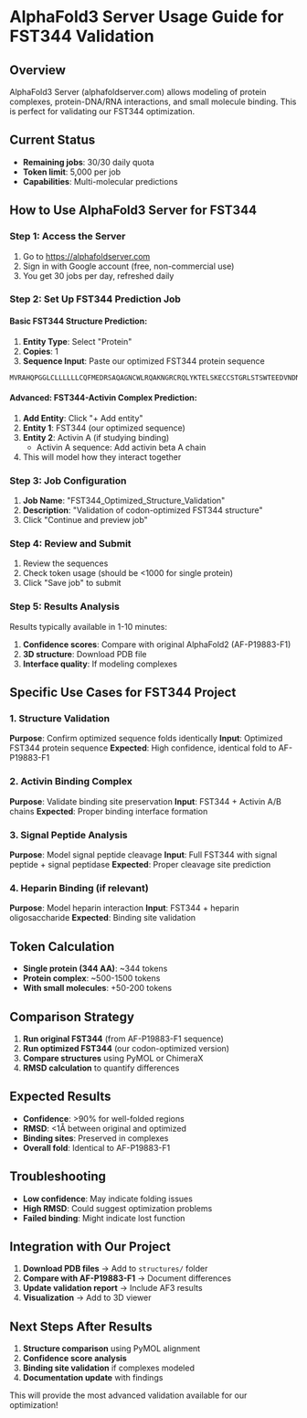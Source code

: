 # AlphaFold3 Server Usage Guide for FST344 Validation

## Overview
AlphaFold3 Server (alphafoldserver.com) allows modeling of protein complexes, protein-DNA/RNA interactions, and small molecule binding. This is perfect for validating our FST344 optimization.

## Current Status
- **Remaining jobs**: 30/30 daily quota
- **Token limit**: 5,000 per job
- **Capabilities**: Multi-molecular predictions

## How to Use AlphaFold3 Server for FST344

### Step 1: Access the Server
1. Go to https://alphafoldserver.com
2. Sign in with Google account (free, non-commercial use)
3. You get 30 jobs per day, refreshed daily

### Step 2: Set Up FST344 Prediction Job

#### Basic FST344 Structure Prediction:
1. **Entity Type**: Select "Protein"
2. **Copies**: 1
3. **Sequence Input**: Paste our optimized FST344 protein sequence

```
MVRAHQPGGLCLLLLLLCQFMEDRSAQAGNCWLRQAKNGRCRQLYKTELSKECCSTGRLSTSWTEEDVNDNTLFKWMIFNGAGPNCIPCKEETCENVDCGPGKKCRMMNKKNKPRCVCAPDCSNITAWKGPVCGLDGKTYRNECALLKAROCKEQELEVRQGRCKKCTCRDVFCPGSSTCVVDQTNNAYCCVTCNRICPEPASSEQYLCGNDGVTYSSACHLRKATCLLGRSIGLAEGKCIKAASCEDIRRCTGGKKCLDVKGRGRCSLDCELCPDSKSDEPVCASDNATYASECAMKEAACSSGGVLLVEVKHSGSCSISEDTEEEEDQDYSFPISSILEW
```

#### Advanced: FST344-Activin Complex Prediction:
1. **Add Entity**: Click "+ Add entity"
2. **Entity 1**: FST344 (our optimized sequence)
3. **Entity 2**: Activin A (if studying binding)
   - Activin A sequence: Add activin beta A chain
4. This will model how they interact together

### Step 3: Job Configuration
1. **Job Name**: "FST344_Optimized_Structure_Validation"
2. **Description**: "Validation of codon-optimized FST344 structure"
3. Click "Continue and preview job"

### Step 4: Review and Submit
1. Review the sequences
2. Check token usage (should be <1000 for single protein)
3. Click "Save job" to submit

### Step 5: Results Analysis
Results typically available in 1-10 minutes:
1. **Confidence scores**: Compare with original AlphaFold2 (AF-P19883-F1)
2. **3D structure**: Download PDB file
3. **Interface quality**: If modeling complexes

## Specific Use Cases for FST344 Project

### 1. Structure Validation
**Purpose**: Confirm optimized sequence folds identically
**Input**: Optimized FST344 protein sequence
**Expected**: High confidence, identical fold to AF-P19883-F1

### 2. Activin Binding Complex
**Purpose**: Validate binding site preservation
**Input**: FST344 + Activin A/B chains
**Expected**: Proper binding interface formation

### 3. Signal Peptide Analysis
**Purpose**: Model signal peptide cleavage
**Input**: Full FST344 with signal peptide + signal peptidase
**Expected**: Proper cleavage site prediction

### 4. Heparin Binding (if relevant)
**Purpose**: Model heparin interaction
**Input**: FST344 + heparin oligosaccharide
**Expected**: Binding site validation

## Token Calculation
- **Single protein (344 AA)**: ~344 tokens
- **Protein complex**: ~500-1500 tokens
- **With small molecules**: +50-200 tokens

## Comparison Strategy
1. **Run original FST344** (from AF-P19883-F1 sequence)
2. **Run optimized FST344** (our codon-optimized version)
3. **Compare structures** using PyMOL or ChimeraX
4. **RMSD calculation** to quantify differences

## Expected Results
- **Confidence**: >90% for well-folded regions
- **RMSD**: <1Å between original and optimized
- **Binding sites**: Preserved in complexes
- **Overall fold**: Identical to AF-P19883-F1

## Troubleshooting
- **Low confidence**: May indicate folding issues
- **High RMSD**: Could suggest optimization problems
- **Failed binding**: Might indicate lost function

## Integration with Our Project
1. **Download PDB files** → Add to `structures/` folder
2. **Compare with AF-P19883-F1** → Document differences
3. **Update validation report** → Include AF3 results
4. **Visualization** → Add to 3D viewer

## Next Steps After Results
1. **Structure comparison** using PyMOL alignment
2. **Confidence score analysis** 
3. **Binding site validation** if complexes modeled
4. **Documentation update** with findings

This will provide the most advanced validation available for our optimization!